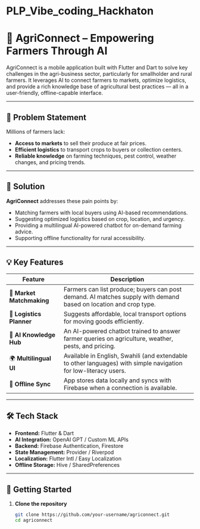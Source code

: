 # PLP_Vibe_coding_Hackhaton
# 🌾 AgriConnect – Empowering Farmers Through AI

AgriConnect is a mobile application built with Flutter and Dart to solve key challenges in the agri-business sector, particularly for smallholder and rural farmers. It leverages AI to connect farmers to markets, optimize logistics, and provide a rich knowledge base of agricultural best practices — all in a user-friendly, offline-capable interface.

---

## 🚜 Problem Statement

Millions of farmers lack:
- **Access to markets** to sell their produce at fair prices.
- **Efficient logistics** to transport crops to buyers or collection centers.
- **Reliable knowledge** on farming techniques, pest control, weather changes, and pricing trends.

---

## 🎯 Solution

**AgriConnect** addresses these pain points by:
- Matching farmers with local buyers using AI-based recommendations.
- Suggesting optimized logistics based on crop, location, and urgency.
- Providing a multilingual AI-powered chatbot for on-demand farming advice.
- Supporting offline functionality for rural accessibility.

---

## 💡 Key Features

| Feature | Description |
|--------|-------------|
| 🛒 **Market Matchmaking** | Farmers can list produce; buyers can post demand. AI matches supply with demand based on location and crop type. |
| 🚚 **Logistics Planner** | Suggests affordable, local transport options for moving goods efficiently. |
| 🤖 **AI Knowledge Hub** | An AI-powered chatbot trained to answer farmer queries on agriculture, weather, pests, and pricing. |
| 🌍 **Multilingual UI** | Available in English, Swahili (and extendable to other languages) with simple navigation for low-literacy users. |
| 🔌 **Offline Sync** | App stores data locally and syncs with Firebase when a connection is available. |

---

## 🛠️ Tech Stack

- **Frontend:** Flutter & Dart
- **AI Integration:** OpenAI GPT / Custom ML APIs
- **Backend:** Firebase Authentication, Firestore
- **State Management:** Provider / Riverpod
- **Localization:** Flutter Intl / Easy Localization
- **Offline Storage:** Hive / SharedPreferences

---

## 📲 Getting Started

1. **Clone the repository**
   ```bash
   git clone https://github.com/your-username/agriconnect.git
   cd agriconnect
